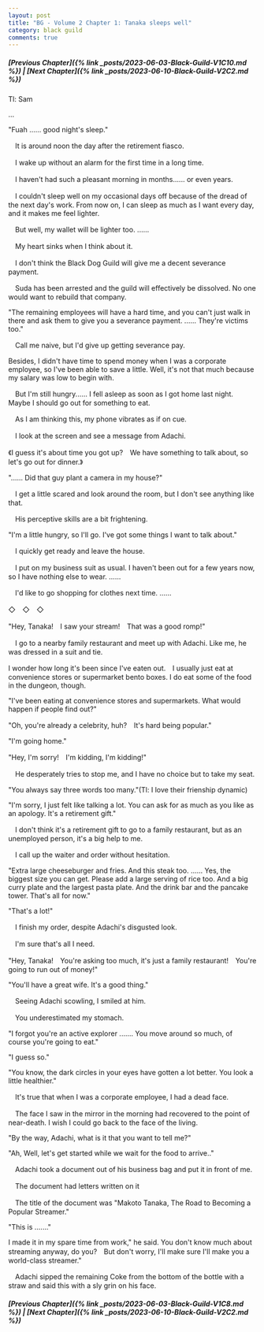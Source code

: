 ```yaml
---
layout: post
title: "BG - Volume 2 Chapter 1: Tanaka sleeps well"
category: black guild
comments: true
---
```


##### [Previous Chapter]({% link _posts/2023-06-03-Black-Guild-V1C10.md %}) \| [Next Chapter]({% link _posts/2023-06-10-Black-Guild-V2C2.md %}) 


Tl: Sam

…


"Fuah ...... good night's sleep."

　It is around noon the day after the retirement fiasco.

　I wake up without an alarm for the first time in a long time.


　I haven't had such a pleasant morning in months...... or even years.

　I couldn't sleep well on my occasional days off because of the dread of the next day's work. From now on, I can sleep as much as I want every day, and it makes me feel lighter.


　But well, my wallet will be lighter too. ......


　My heart sinks when I think about it.

　I don't think the Black Dog Guild will give me a decent severance payment.

　Suda has been arrested and the guild will effectively be dissolved. No one would want to rebuild that company.


"The remaining employees will have a hard time, and you can't just walk in there and ask them to give you a severance payment. ...... They're victims too."


　Call me naive, but I'd give up getting severance pay.

Besides, I didn't have time to spend money when I was a corporate employee, so I've been able to save a little. Well, it's not that much because my salary was low to begin with.


　But I'm still hungry...... I fell asleep as soon as I got home last night. Maybe I should go out for something to eat.


　As I am thinking this, my phone vibrates as if on cue.

　I look at the screen and see a message from Adachi.


《I guess it's about time you got up?　We have something to talk about, so let's go out for dinner.》



"...... Did that guy plant a camera in my house?"


　I get a little scared and look around the room, but I don't see anything like that.

　His perceptive skills are a bit frightening.


"I'm a little hungry, so I'll go. I've got some things I want to talk about."


　I quickly get ready and leave the house.

　I put on my business suit as usual. I haven't been out for a few years now, so I have nothing else to wear. ......


　I'd like to go shopping for clothes next time. ......


◇　◇　◇


"Hey, Tanaka!　I saw your stream!　That was a good romp!"


　I go to a nearby family restaurant and meet up with Adachi. Like me, he was dressed in a suit and tie.

I wonder how long it's been since I've eaten out.　I usually just eat at convenience stores or supermarket bento boxes. I do eat some of the food in the dungeon, though.


"I've been eating at convenience stores and supermarkets. What would happen if people find out?"

"Oh, you're already a celebrity, huh?　It's hard being popular."

"I'm going home."

"Hey, I'm sorry!　I'm kidding, I'm kidding!"


　He desperately tries to stop me, and I have no choice but to take my seat.


"You always say three words too many."(Tl: I love their frienship dynamic)

"I'm sorry, I just felt like talking a lot. You can ask for as much as you like as an apology. It's a retirement gift."


　I don't think it's a retirement gift to go to a family restaurant, but as an unemployed person, it's a big help to me.

　I call up the waiter and order without hesitation.


"Extra large cheeseburger and fries. And this steak too. ...... Yes, the biggest size you can get. Please add a large serving of rice too. And a big curry plate and the largest pasta plate. And the drink bar and the pancake tower. That's all for now."

"That's a lot!"


　I finish my order, despite Adachi's disgusted look.

　I'm sure that's all I need.


"Hey, Tanaka!　You're asking too much, it's just a family restaurant!　You're going to run out of money!"

"You'll have a great wife. It's a good thing."


　Seeing Adachi scowling, I smiled at him.

　You underestimated my stomach.


"I forgot you're an active explorer ....... You move around so much, of course you're going to eat."

"I guess so."

"You know, the dark circles in your eyes have gotten a lot better. You look a little healthier."


　It's true that when I was a corporate employee, I had a dead face.

　The face I saw in the mirror in the morning had recovered to the point of near-death. I wish I could go back to the face of the living.


"By the way, Adachi, what is it that you want to tell me?"

"Ah, Well, let's get started while we wait for the food to arrive.."


　Adachi took a document out of his business bag and put it in front of me.

　The document had letters written on it


　The title of the document was "Makoto Tanaka, The Road to Becoming a Popular Streamer."


"This is ......."

I made it in my spare time from work," he said. You don't know much about streaming anyway, do you?　But don't worry, I'll make sure I'll make you a world-class streamer."


　Adachi sipped the remaining Coke from the bottom of the bottle with a straw and said this with a sly grin on his face.



##### [Previous Chapter]({% link _posts/2023-06-03-Black-Guild-V1C8.md %}) \| [Next Chapter]({% link _posts/2023-06-10-Black-Guild-V2C2.md %}) 